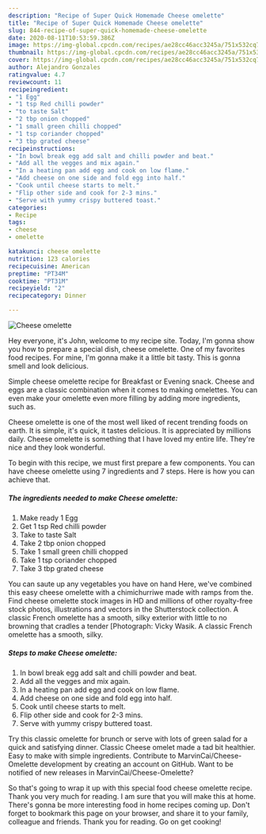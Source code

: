 ```yaml
---
description: "Recipe of Super Quick Homemade Cheese omelette"
title: "Recipe of Super Quick Homemade Cheese omelette"
slug: 844-recipe-of-super-quick-homemade-cheese-omelette
date: 2020-08-11T10:53:59.386Z
image: https://img-global.cpcdn.com/recipes/ae28cc46acc3245a/751x532cq70/cheese-omelette-recipe-main-photo.jpg
thumbnail: https://img-global.cpcdn.com/recipes/ae28cc46acc3245a/751x532cq70/cheese-omelette-recipe-main-photo.jpg
cover: https://img-global.cpcdn.com/recipes/ae28cc46acc3245a/751x532cq70/cheese-omelette-recipe-main-photo.jpg
author: Alejandro Gonzales
ratingvalue: 4.7
reviewcount: 11
recipeingredient:
- "1 Egg"
- "1 tsp Red chilli powder"
- "to taste Salt"
- "2 tbp onion chopped"
- "1 small green chilli chopped"
- "1 tsp coriander chopped"
- "3 tbp grated cheese"
recipeinstructions:
- "In bowl break egg add salt and chilli powder and beat."
- "Add all the vegges and mix again."
- "In a heating pan add egg and cook on low flame."
- "Add cheese on one side and fold egg into half."
- "Cook until cheese starts to melt."
- "Flip other side and cook for 2-3 mins."
- "Serve with yummy crispy buttered toast."
categories:
- Recipe
tags:
- cheese
- omelette

katakunci: cheese omelette 
nutrition: 123 calories
recipecuisine: American
preptime: "PT34M"
cooktime: "PT31M"
recipeyield: "2"
recipecategory: Dinner

---
```



![Cheese omelette](https://img-global.cpcdn.com/recipes/ae28cc46acc3245a/751x532cq70/cheese-omelette-recipe-main-photo.jpg)

Hey everyone, it's John, welcome to my recipe site. Today, I'm gonna show you how to prepare a special dish, cheese omelette. One of my favorites food recipes. For mine, I'm gonna make it a little bit tasty. This is gonna smell and look delicious.

Simple cheese omelette recipe for Breakfast or Evening snack. Cheese and eggs are a classic combination when it comes to making omelettes. You can even make your omelette even more filling by adding more ingredients, such as.

Cheese omelette is one of the most well liked of recent trending foods on earth. It is simple, it's quick, it tastes delicious. It is appreciated by millions daily. Cheese omelette is something that I have loved my entire life. They're nice and they look wonderful.


To begin with this recipe, we must first prepare a few components. You can have cheese omelette using 7 ingredients and 7 steps. Here is how you can achieve that.

<!--inarticleads1-->

##### The ingredients needed to make Cheese omelette:

1. Make ready 1 Egg
1. Get 1 tsp Red chilli powder
1. Take to taste Salt
1. Take 2 tbp onion chopped
1. Take 1 small green chilli chopped
1. Take 1 tsp coriander chopped
1. Take 3 tbp grated cheese


You can saute up any vegetables you have on hand Here, we&#39;ve combined this easy cheese omelette with a chimichurriwe made with ramps from the. Find cheese omelette stock images in HD and millions of other royalty-free stock photos, illustrations and vectors in the Shutterstock collection. A classic French omelette has a smooth, silky exterior with little to no browning that cradles a tender [Photograph: Vicky Wasik. A classic French omelette has a smooth, silky. 

<!--inarticleads2-->

##### Steps to make Cheese omelette:

1. In bowl break egg add salt and chilli powder and beat.
1. Add all the vegges and mix again.
1. In a heating pan add egg and cook on low flame.
1. Add cheese on one side and fold egg into half.
1. Cook until cheese starts to melt.
1. Flip other side and cook for 2-3 mins.
1. Serve with yummy crispy buttered toast.


Try this classic omelette for brunch or serve with lots of green salad for a quick and satisfying dinner. Classic Cheese omelet made a tad bit healthier. Easy to make with simple ingredients. Contribute to MarvinCai/Cheese-Omelette development by creating an account on GitHub. Want to be notified of new releases in MarvinCai/Cheese-Omelette? 

So that's going to wrap it up with this special food cheese omelette recipe. Thank you very much for reading. I am sure that you will make this at home. There's gonna be more interesting food in home recipes coming up. Don't forget to bookmark this page on your browser, and share it to your family, colleague and friends. Thank you for reading. Go on get cooking!

